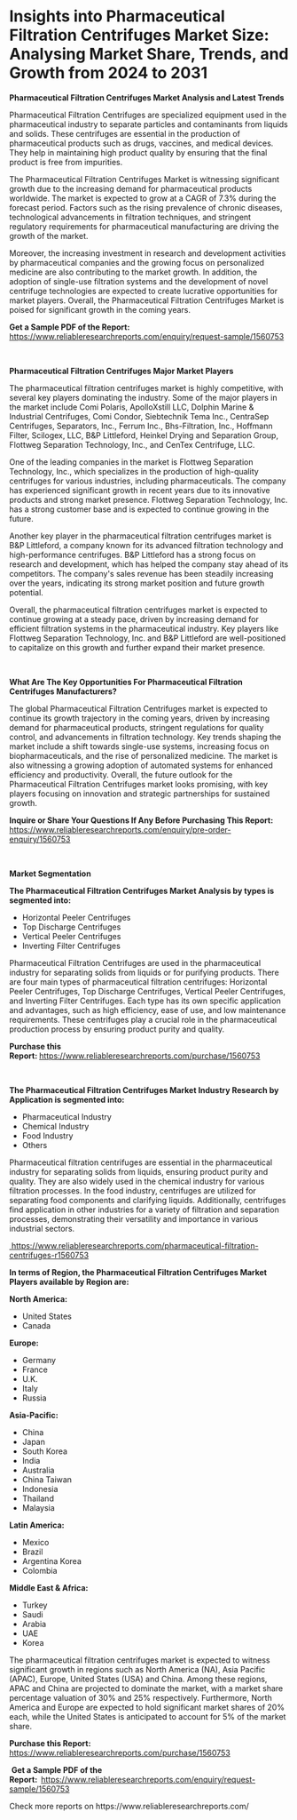 <p><h1>Insights into Pharmaceutical Filtration Centrifuges Market Size: Analysing Market Share, Trends, and Growth from 2024 to 2031</h1></p><p><strong>Pharmaceutical Filtration Centrifuges Market Analysis and Latest Trends</strong></p>
<p><p>Pharmaceutical Filtration Centrifuges are specialized equipment used in the pharmaceutical industry to separate particles and contaminants from liquids and solids. These centrifuges are essential in the production of pharmaceutical products such as drugs, vaccines, and medical devices. They help in maintaining high product quality by ensuring that the final product is free from impurities.</p><p>The Pharmaceutical Filtration Centrifuges Market is witnessing significant growth due to the increasing demand for pharmaceutical products worldwide. The market is expected to grow at a CAGR of 7.3% during the forecast period. Factors such as the rising prevalence of chronic diseases, technological advancements in filtration techniques, and stringent regulatory requirements for pharmaceutical manufacturing are driving the growth of the market.</p><p>Moreover, the increasing investment in research and development activities by pharmaceutical companies and the growing focus on personalized medicine are also contributing to the market growth. In addition, the adoption of single-use filtration systems and the development of novel centrifuge technologies are expected to create lucrative opportunities for market players. Overall, the Pharmaceutical Filtration Centrifuges Market is poised for significant growth in the coming years.</p></p>
<p><strong>Get a Sample PDF of the Report:&nbsp;</strong> <a href="https://www.reliableresearchreports.com/enquiry/request-sample/1560753">https://www.reliableresearchreports.com/enquiry/request-sample/1560753</a></p>
<p>&nbsp;</p>
<p><strong>Pharmaceutical Filtration Centrifuges Major Market Players</strong></p>
<p><p>The pharmaceutical filtration centrifuges market is highly competitive, with several key players dominating the industry. Some of the major players in the market include Comi Polaris, ApolloXstill LLC, Dolphin Marine & Industrial Centrifuges, Comi Condor, Siebtechnik Tema Inc., CentraSep Centrifuges, Separators, Inc., Ferrum Inc., Bhs-Filtration, Inc., Hoffmann Filter, Scilogex, LLC, B&P Littleford, Heinkel Drying and Separation Group, Flottweg Separation Technology, Inc., and CenTex Centrifuge, LLC.</p><p>One of the leading companies in the market is Flottweg Separation Technology, Inc., which specializes in the production of high-quality centrifuges for various industries, including pharmaceuticals. The company has experienced significant growth in recent years due to its innovative products and strong market presence. Flottweg Separation Technology, Inc. has a strong customer base and is expected to continue growing in the future.</p><p>Another key player in the pharmaceutical filtration centrifuges market is B&P Littleford, a company known for its advanced filtration technology and high-performance centrifuges. B&P Littleford has a strong focus on research and development, which has helped the company stay ahead of its competitors. The company's sales revenue has been steadily increasing over the years, indicating its strong market position and future growth potential.</p><p>Overall, the pharmaceutical filtration centrifuges market is expected to continue growing at a steady pace, driven by increasing demand for efficient filtration systems in the pharmaceutical industry. Key players like Flottweg Separation Technology, Inc. and B&P Littleford are well-positioned to capitalize on this growth and further expand their market presence.</p></p>
<p>&nbsp;</p>
<p><strong>What Are The Key Opportunities For Pharmaceutical Filtration Centrifuges Manufacturers?</strong></p>
<p><p>The global Pharmaceutical Filtration Centrifuges market is expected to continue its growth trajectory in the coming years, driven by increasing demand for pharmaceutical products, stringent regulations for quality control, and advancements in filtration technology. Key trends shaping the market include a shift towards single-use systems, increasing focus on biopharmaceuticals, and the rise of personalized medicine. The market is also witnessing a growing adoption of automated systems for enhanced efficiency and productivity. Overall, the future outlook for the Pharmaceutical Filtration Centrifuges market looks promising, with key players focusing on innovation and strategic partnerships for sustained growth.</p></p>
<p><strong>Inquire or Share Your Questions If Any Before Purchasing This Report:</strong> <a href="https://www.reliableresearchreports.com/enquiry/pre-order-enquiry/1560753">https://www.reliableresearchreports.com/enquiry/pre-order-enquiry/1560753</a></p>
<p>&nbsp;</p>
<p><strong>Market Segmentation</strong></p>
<p><strong>The Pharmaceutical Filtration Centrifuges Market Analysis by types is segmented into:</strong></p>
<p><ul><li>Horizontal Peeler Centrifuges</li><li>Top Discharge Centrifuges</li><li>Vertical Peeler Centrifuges</li><li>Inverting Filter Centrifuges</li></ul></p>
<p><p>Pharmaceutical Filtration Centrifuges are used in the pharmaceutical industry for separating solids from liquids or for purifying products. There are four main types of pharmaceutical filtration centrifuges: Horizontal Peeler Centrifuges, Top Discharge Centrifuges, Vertical Peeler Centrifuges, and Inverting Filter Centrifuges. Each type has its own specific application and advantages, such as high efficiency, ease of use, and low maintenance requirements. These centrifuges play a crucial role in the pharmaceutical production process by ensuring product purity and quality.</p></p>
<p><strong>Purchase this Report:&nbsp;</strong><a href="https://www.reliableresearchreports.com/purchase/1560753">https://www.reliableresearchreports.com/purchase/1560753</a></p>
<p>&nbsp;</p>
<p><strong>The Pharmaceutical Filtration Centrifuges Market Industry Research by Application is segmented into:</strong></p>
<p><ul><li>Pharmaceutical Industry</li><li>Chemical Industry</li><li>Food Industry</li><li>Others</li></ul></p>
<p><p>Pharmaceutical filtration centrifuges are essential in the pharmaceutical industry for separating solids from liquids, ensuring product purity and quality. They are also widely used in the chemical industry for various filtration processes. In the food industry, centrifuges are utilized for separating food components and clarifying liquids. Additionally, centrifuges find application in other industries for a variety of filtration and separation processes, demonstrating their versatility and importance in various industrial sectors.</p></p>
<p><a href="https://www.reliableresearchreports.com/pharmaceutical-filtration-centrifuges-r1560753">&nbsp;https://www.reliableresearchreports.com/pharmaceutical-filtration-centrifuges-r1560753</a></p>
<p><strong>In terms of Region, the Pharmaceutical Filtration Centrifuges Market Players available by Region are:</strong></p>
<p>
    <p> <strong> North America: </strong>
        <ul>
            <li>United States</li>
            <li>Canada</li>
        </ul>
        </p> 
    <p> <strong> Europe: </strong>
        <ul>
            <li>Germany</li>
            <li>France</li>
            <li>U.K.</li>
            <li>Italy</li>
            <li>Russia</li>
        </ul>
        </p> 
    <p> <strong> Asia-Pacific: </strong>
        <ul>
            <li>China</li>
            <li>Japan</li>
            <li>South Korea</li>
            <li>India</li>
            <li>Australia</li>
            <li>China Taiwan</li>
            <li>Indonesia</li>
            <li>Thailand</li>
            <li>Malaysia</li>
        </ul>
        </p> 
    <p> <strong> Latin America: </strong>
        <ul>
            <li>Mexico</li>
            <li>Brazil</li>
            <li>Argentina Korea</li>
            <li>Colombia</li>
        </ul>
        </p> 
    <p> <strong> Middle East & Africa: </strong>
        <ul>
            <li>Turkey</li>
            <li>Saudi</li>
            <li>Arabia</li>
            <li>UAE</li>
            <li>Korea</li>
        </ul>
    </p>
    </p>
<p><p>The pharmaceutical filtration centrifuges market is expected to witness significant growth in regions such as North America (NA), Asia Pacific (APAC), Europe, United States (USA) and China. Among these regions, APAC and China are projected to dominate the market, with a market share percentage valuation of 30% and 25% respectively. Furthermore, North America and Europe are expected to hold significant market shares of 20% each, while the United States is anticipated to account for 5% of the market share.</p></p>
<p><strong>Purchase this Report: </strong><a href="https://www.reliableresearchreports.com/purchase/1560753">https://www.reliableresearchreports.com/purchase/1560753</a></p>
<p>&nbsp;<strong>Get a Sample PDF of the Report:&nbsp;&nbsp;</strong><a href="https://www.reliableresearchreports.com/enquiry/request-sample/1560753">https://www.reliableresearchreports.com/enquiry/request-sample/1560753</a></p>
<p><strong></strong></p>
<p>Check more reports on https://www.reliableresearchreports.com/</p>